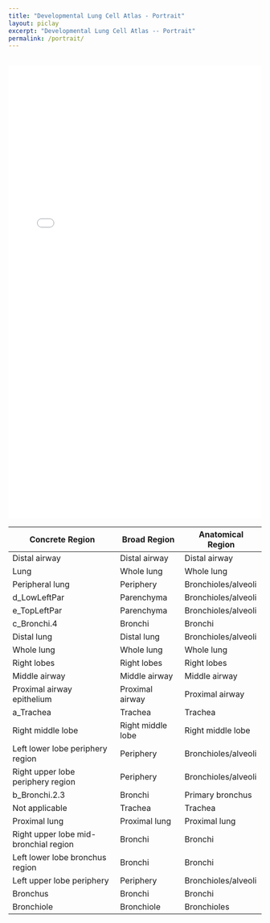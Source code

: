 ```yaml
---
title: "Developmental Lung Cell Atlas - Portrait"
layout: piclay
excerpt: "Developmental Lung Cell Atlas -- Portrait"
permalink: /portrait/
---
```

<!-- <meta charset="utf-8">
<meta http-equiv="X-UA-Compatible" content="IE=edge">
<meta name="viewport" content="width=device-width,initial-scale=1">
<script defer="defer" src="../dist/js/chunk-vendors.7a6e8a2d.js"></script>
<script defer="defer" src="../dist/js/app.3b0bc1fc.js"></script>
<link href="../css/app.2e1a2c1f.css" rel="stylesheet">
<noscript><strong>We're sorry but rca_web doesn't work properly without JavaScript enabled. Please enable it to continue.</strong></noscript>
<div id="app"></div> -->

<!-- 
<meta charset="utf-8"><meta http-equiv="X-UA-Compatible" content="IE=edge">
<meta name="viewport" content="width=device-width,initial-scale=1">
<script defer="defer" src="../dist/js/chunk-vendors.7a6e8a2d.js"></script>
<script defer="defer" src="../dist/js/app.fd9671bb.js"></script>
<link href="../dist/css/app.2e1a2c1f.css" rel="stylesheet">
<noscript><strong>We're sorry but rca_web doesn't work properly without JavaScript enabled. Please enable it to continue.</strong></noscript>
<div id="app"></div> -->
<!-- <p style="color:#587B39; font-size:20px;">Clicking on different regions will lead to the <b>Data Viewer</b> page to display the characteristics of the cells in that region.</p> -->
<style>
  .table-custom {
    font-size: 0.9rem; /* 调整字体大小 */
    width: 300px; /* 调整表格宽度 */
    height:100px
  }
</style>
<br>
<iframe src="../dist/index.html" class="rounded-iframe" width="100%" height="900" frameborder="0"></iframe>
<table class="table table-hover table-bordered">
  <thead>
    <tr>
      <th>Concrete Region</th>
      <th>Broad Region</th>
      <th>Anatomical Region</th>
    </tr>
  </thead>
  <tbody>
    <tr>
      <td>Distal airway</td>
      <td>Distal airway</td>
      <td>Distal airway</td>
    </tr>
    <tr>
      <td>Lung</td>
      <td>Whole lung</td>
      <td>Whole lung</td>
    </tr>
    <tr>
      <td>Peripheral lung</td>
      <td>Periphery</td>
      <td>Bronchioles/alveoli</td>
    </tr>
    <tr>
      <td>d_LowLeftPar</td>
      <td>Parenchyma</td>
      <td>Bronchioles/alveoli</td>
    </tr>
    <tr>
      <td>e_TopLeftPar</td>
      <td>Parenchyma</td>
      <td>Bronchioles/alveoli</td>
    </tr>
    <tr>
      <td>c_Bronchi.4</td>
      <td>Bronchi</td>
      <td>Bronchi</td>
    </tr>
    <tr>
      <td>Distal lung</td>
      <td>Distal lung</td>
      <td>Bronchioles/alveoli</td>
    </tr>
    <tr>
      <td>Whole lung</td>
      <td>Whole lung</td>
      <td>Whole lung</td>
    </tr>
    <tr>
      <td>Right lobes</td>
      <td>Right lobes</td>
      <td>Right lobes</td>
    </tr>
    <tr>
      <td>Middle airway</td>
      <td>Middle airway</td>
      <td>Middle airway</td>
    </tr>
    <tr>
      <td>Proximal airway epithelium</td>
      <td>Proximal airway</td>
      <td>Proximal airway</td>
    </tr>
    <tr>
      <td>a_Trachea</td>
      <td>Trachea</td>
      <td>Trachea</td>
    </tr>
    <tr>
      <td>Right middle lobe</td>
      <td>Right middle lobe</td>
      <td>Right middle lobe</td>
    </tr>
    <tr>
      <td>Left lower lobe periphery region</td>
      <td>Periphery</td>
      <td>Bronchioles/alveoli</td>
    </tr>
    <tr>
      <td>Right upper lobe periphery region</td>
      <td>Periphery</td>
      <td>Bronchioles/alveoli</td>
    </tr>
    <tr>
      <td>b_Bronchi.2.3</td>
      <td>Bronchi</td>
      <td>Primary bronchus</td>
    </tr>
    <tr>
      <td>Not applicable</td>
      <td>Trachea</td>
      <td>Trachea</td>
    </tr>
    <tr>
      <td>Proximal lung</td>
      <td>Proximal lung</td>
      <td>Proximal lung</td>
    </tr>
    <tr>
      <td>Right upper lobe mid-bronchial region</td>
      <td>Bronchi</td>
      <td>Bronchi</td>
    </tr>
    <tr>
      <td>Left lower lobe bronchus region</td>
      <td>Bronchi</td>
      <td>Bronchi</td>
    </tr>
    <tr>
      <td>Left upper lobe periphery</td>
      <td>Periphery</td>
      <td>Bronchioles/alveoli</td>
    </tr>
    <tr>
      <td>Bronchus</td>
      <td>Bronchi</td>
      <td>Bronchi</td>
    </tr>
    <tr>
      <td>Bronchiole</td>
      <td>Bronchiole</td>
      <td>Bronchioles</td>
    </tr>
  </tbody>
</table>
